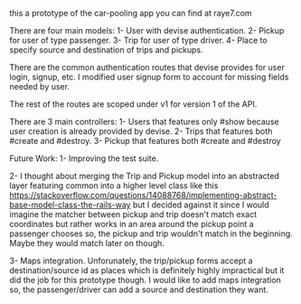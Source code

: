 this a prototype of the car-pooling app you can find at raye7.com

There are four main models:
1- User with devise authentication.
2- Pickup for user of type passenger.
3- Trip for user of type driver.
4- Place to specify source and destination of trips and pickups.


There are the common authentication routes that devise provides for user login, signup, etc.
I modified user signup form to account for missing fields needed by user.


The rest of the routes are scoped under v1 for version 1 of the API.

There are 3 main controllers:
1- Users that features only #show because user creation is already provided by devise.
2- Trips that features both #create and #destroy.
3- Pickup that features both #create and #destroy

Future Work:
1- Improving the test suite.

2- I thought about merging the Trip and Pickup model into an abstracted layer featuring common into a higher level class like this https://stackoverflow.com/questions/14088768/implementing-abstract-base-model-class-the-rails-way but I decided against it since I would imagine the matcher between pickup and trip doesn't match exact coordinates but rather works in an area around the pickup point a passenger chooses so, the pickup and trip wouldn't match in the beginning. Maybe they would match later on though.

3- Maps integration. Unforunately, the trip/pickup forms accept a destination/source id as places which is definitely highly impractical but it did the job for this prototype though. I would like to add maps integration so, the passenger/driver can add a source and destination they want.
